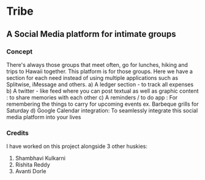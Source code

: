 # Tribe
## A Social Media platform for intimate groups

### Concept
There's always those groups that meet often, go for lunches, hiking and trips to Hawaii together. This platform is for those groups. Here we have a section for each need instead of using multiple applications such as Splitwise, iMessage and others.
a) A ledger section - to track all expenses
b) A twitter - like feed where you can post textual as well as graphic content : to share memories with each other
c) A reminders / to do app : For remembering the things to carry for upcoming events ex. Barbeque grills for Saturday
d) Google Calendar integration: To seamlessly integrate this social media platform into your lives

### Credits
I have worked on this project alongside 3 other huskies:
1. Shambhavi Kulkarni
2. Rishita Reddy
3. Avanti Dorle

